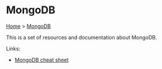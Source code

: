 # MongoDB

[Home](../readme.md) > [MongoDB](./readme.md)

This is a set of resources and documentation about MongoDB.

Links:

* [MongoDB cheat sheet](./cheatsheet.md)
